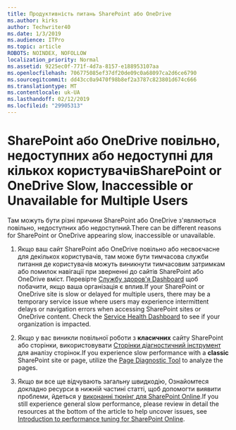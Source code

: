 ```yaml
---
title: Продуктивність питань SharePoint або OneDrive
ms.author: kirks
author: Techwriter40
ms.date: 1/3/2019
ms.audience: ITPro
ms.topic: article
ROBOTS: NOINDEX, NOFOLLOW
localization_priority: Normal
ms.assetid: 9225ec0f-771f-4d7a-8157-e188953107aa
ms.openlocfilehash: 706775085ef37df20de09c0a68097ca2d6ce6790
ms.sourcegitcommit: dd43cc0a9470f98b8ef2a3787c823801d674c666
ms.translationtype: MT
ms.contentlocale: uk-UA
ms.lasthandoff: 02/12/2019
ms.locfileid: "29905313"
---
```

# <a name="sharepoint-or-onedrive-slow-inaccessible-or-unavailable-for-multiple-users"></a><span data-ttu-id="8ba6d-102">SharePoint або OneDrive повільно, недоступних або недоступні для кількох користувачів</span><span class="sxs-lookup"><span data-stu-id="8ba6d-102">SharePoint or OneDrive Slow, Inaccessible or Unavailable for Multiple Users</span></span>

<span data-ttu-id="8ba6d-103">Там можуть бути різні причини SharePoint або OneDrive з'являються повільно, недоступних або недоступний.</span><span class="sxs-lookup"><span data-stu-id="8ba6d-103">There can be different reasons for SharePoint or OneDrive appearing slow, inaccessible or unavailable.</span></span> 
  
1. <span data-ttu-id="8ba6d-p101">Якщо ваш сайт SharePoint або OneDrive повільно або несвоєчасне для декількох користувачів, там може бути тимчасова служби питання де користувачів можуть виникнути тимчасовим затримкам або помилок навігації при зверненні до сайтів SharePoint або OneDrive вміст. Перевірте [Службу здоров'я Dashboard](https://admin.microsoft.com/AdminPortal/Home#/servicehealth) щоб побачити, якщо ваша організація є вплив.</span><span class="sxs-lookup"><span data-stu-id="8ba6d-p101">If your SharePoint or OneDrive site is slow or delayed for multiple users, there may be a temporary service issue where users may experience intermittent delays or navigation errors when accessing SharePoint sites or OneDrive content. Check the [Service Health Dashboard](https://admin.microsoft.com/AdminPortal/Home#/servicehealth) to see if your organization is impacted.</span></span> 
  
2. <span data-ttu-id="8ba6d-106">Якщо у вас виникли повільної роботи з **класичних** сайту SharePoint або сторінки, використовувати [Сторінки діагностичний інструмент](https://aka.ms/perftool) для аналізу сторінок.</span><span class="sxs-lookup"><span data-stu-id="8ba6d-106">If you experience slow performance with a **classic** SharePoint site or page, utilize the [Page Diagnostic Tool](https://aka.ms/perftool) to analyze the pages.</span></span> 
  
3. <span data-ttu-id="8ba6d-107">Якщо ви все ще відчувають загальну швидкодію, Ознайомтеся докладно ресурси в нижній частині статті, щоб допомогти виявити проблеми, йдеться у [виконанні тюнінг для SharePoint Online](https://go.microsoft.com/fwlink/?linkid=2024334).</span><span class="sxs-lookup"><span data-stu-id="8ba6d-107">If you still experience general slow performance, please review in detail the resources at the bottom of the article to help uncover issues, see [Introduction to performance tuning for SharePoint Online](https://go.microsoft.com/fwlink/?linkid=2024334).</span></span>
  

